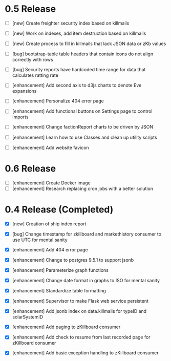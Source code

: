 0.5 Release
==================

- [ ] [new] Create freighter security index based on killmails  
- [ ] [new] Work on indexes, add item destruction based on killmails  
- [ ] [new] Create process to fill in killmails that lack JSON data or zKb values  

- [ ] [bug] bootstrap-table table headers that contain icons do not align correctly with rows  
- [ ] [bug] Security reports have hardcoded time range for data that calculates ratting rate  

- [ ] [enhancement] Add second axis to d3js charts to denote Eve expansions  
- [ ] [enhancement] Personalize 404 error page  
- [ ] [enhancement] Add functional buttons on Settings page to control imports  
- [ ] [enhancement] Change factionReport charts to be driven by JSON  
- [ ] [enhancement] Learn how to use Classes and clean up utility scripts 
- [ ] [enhancement] Add website favicon  

0.6 Release
==================
  
- [ ] [enhancement] Create Docker image  
- [ ] [enhancement] Research replacing cron jobs with a better solution  

0.4 Release (Completed)
==================
  
- [x] [new] Creation of ship index report

- [x] [bug] Change timestamp for zkillboard and markethistory consumer to use UTC for mental sanity   

- [x] [enhancement] Add 404 error page  
- [x] [enhancement] Change to postgres 9.5.1 to support jsonb  
- [x] [enhancement] Parameterize graph functions  
- [x] [enhancement] Change date format in graphs to ISO for mental sanity  
- [x] [enhancement] Standardize table formatting  
- [x] [enhancement] Supervisor to make Flask web service persistent  
- [x] [enhancement] Add jsonb index on data.killmails for typeID and solarSystemID
- [x] [enhancement] Add paging to zKillboard consumer
- [x] [enhancement] Add check to resume from last recorded page for zKillboard consumer  
- [x] [enhancement] Add basic exception handling to zKillboard consumer  
